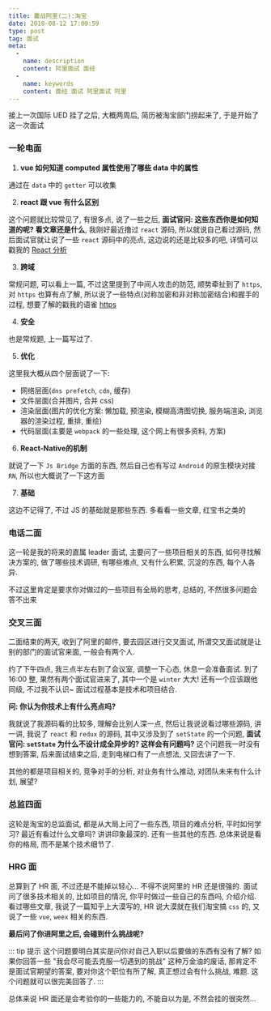 ```yaml
---
title: 鏖战阿里(二):淘宝
date: 2018-08-12 17:00:59
type: post
tag: 面试
meta:
  -
    name: description
    content: 阿里面试 面经
  -
    name: keywords
    content: 面经 面试 阿里面试 阿里
---
```


接上一次国际 UED 挂了之后, 大概两周后, 简历被淘宝部门捞起来了, 于是开始了这一次面试
<!-- more -->
### 一轮电面

1. **vue 如何知道 computed 属性使用了哪些 data 中的属性**

通过在 `data` 中的 `getter` 可以收集

2. **react 跟 vue 有什么区别**

这个问题就比较常见了, 有很多点, 说了一些之后, **面试官问: 这些东西你是如何知道的呢? 看文章还是什么**, 我刚好最近撸过 `react` 源码, 所以就说自己看过源码, 然后面试官就让说了一些 `react` 源码中的亮点, 这边说的还是比较多的吧, 详情可以戳我的 [React 分析](https://www.yuque.com/stickmyc/react-analysis)

3. **跨域**

常规问题, 可以看上一篇, 不过这里提到了中间人攻击的防范, 顺势牵扯到了 `https`, 对 `https` 也算有点了解, 所以说了一些特点(对称加密和非对称加密结合)和握手的过程, 想要了解的戳我的语雀 [https](https://www.yuque.com/stickmyc/http/efigsf)

4. **安全**

也是常规题, 上一篇写过了.

5. **优化**

这里我大概从四个层面说了一下:
  - 网络层面(`dns prefetch`, `cdn`, 缓存)
  - 文件层面(合并图片, 合并 css)
  - 渲染层面(图片的优化方案: 懒加载, 预渲染, 模糊高清图切换, 服务端渲染, 浏览器的渲染过程, 重排, 重绘)
  - 代码层面(主要是 `webpack` 的一些处理, 这个网上有很多资料, 方案)

6. **React-Native的机制**

就说了一下 `Js Bridge` 方面的东西, 然后自己也有写过 `Android` 的原生模块对接 `RN`, 所以也大概说了一下这方面

7. **基础**

这边不记得了, 不过 JS 的基础就是那些东西. 多看看一些文章, 红宝书之类的

### 电话二面

这一轮是我的将来的直属 leader 面试, 主要问了一些项目相关的东西, 如何寻找解决方案的, 做了哪些技术调研, 有哪些难点, 又有什么积累, 沉淀的东西, 每个人各异.

不过这里肯定是要求你对做过的一些项目有全局的思考, 总结的, 不然很多问题会答不出来

### 交叉三面

二面结束的两天, 收到了阿里的邮件, 要去园区进行交叉面试, 所谓交叉面试就是让别的部门的面试官来面, 一般会有两个人.

约了下午四点, 我三点半左右到了会议室, 调整一下心态, 休息一会准备面试. 到了 16:00 整, 果然有两个面试官进来了, 其中一个是 `winter` 大大! 还有一个应该跟他同级, 不过我不认识~ 面试过程基本是技术和项目结合.

**问: 你认为你技术上有什么亮点吗?**

我就说了我源码看的比较多, 理解会比别人深一点, 然后让我说说看过哪些源码, 讲一讲, 我说了 `react` 和 `redux` 的源码, 其中又涉及到了 `setState` 的一个问题, **面试官问: `setState` 为什么不设计成全异步的? 这样会有问题吗?** 这个问题我一时没有想到答案, 后来面试结束之后, 走到电梯口有了一点想法, 又回去讲了一下.

其他的都是项目相关的, 竞争对手的分析, 对业务有什么推动, 对团队未来有什么计划, 展望?

### 总监四面

这轮是淘宝的总监面试, 都是从大局上问了一些东西, 项目的难点分析, 平时如何学习? 最近有看过什么文章吗? 讲讲印象最深的. 还有一些其他的东西. 总体来说是看你的格局, 而不是某个技术细节了.

### HRG 面

总算到了 HR 面, 不过还是不能掉以轻心... 不得不说阿里的 HR 还是很强的. 面试问了很多技术相关的, 比如项目的情况, 你平时做过一些自己的东西吗, 介绍介绍. 看过哪些文章, 我说了一篇知乎上大漠写的, HR 说大漠就在我们淘宝搞 `css` 的, 又说了一些 `vue`, `weex` 相关的东西.

**最后问了你进阿里之后, 会碰到什么挑战呢?**

::: tip 提示
这个问题要明白其实是问你对自己入职以后要做的东西有没有了解? 如果你回答一些 "我会尽可能去克服一切遇到的挑战" 这种万金油的废话, 那肯定不是面试官期望的答案, 要对你这个职位有所了解, 真正想过会有什么挑战, 难题. 这个问题就可以很完美回答了.
:::

总体来说 HR 面还是会考验你的一些能力的, 不能自以为是, 不然会挂的很突然...